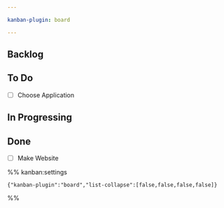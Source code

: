 ```yaml
---

kanban-plugin: board

---
```


## Backlog



## To Do

- [ ] Choose Application


## In Progressing



## Done

- [ ] Make Website




%% kanban:settings
```
{"kanban-plugin":"board","list-collapse":[false,false,false,false]}
```
%%